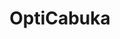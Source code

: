 ---
title: "OptiCabuka"
url: /ciudad-guayana-puerto-ordaz/opticabuka-avenida-guayana/
shop: óptico
---